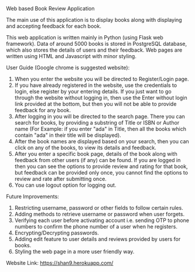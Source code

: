 Web based Book Review Application

The main use of this application is to display books along with displaying and accepting feedback for each book.

This web application is written mainly in Python (using Flask web framework). Data of around 5000 books is stored in PostgreSQL database, which also stores the details of users and their feedback. Web pages are written using HTML and Javascript with minor styling.


User Guide (Google chrome is suggested website):

1. When you enter the website you will be directed to Register/Login page.
2. If you have already registered in the website, use the credentials to login, else register by your entering details. If you just want to go through the website without logging in, then use the Enter without login link provided at the bottom, but then you will not be able to provide feedback for any book.
3. After logging in you will be directed to the search page. There you can search for books, by providing a substring of Title or ISBN or Author name (For Example: if you enter "ada" in Title, then all the books which contain "ada" in their title will be displayed).
4. After the book names are displayed based on your search, then you can click on any of the books, to view its details and feedback.
5. After you enter a specific book page, details of the book along with feedback from other users (if any) can be found. If you are logged in then you can see the options to provide review and rating for that book, but feedback can be provided only once, you cannot find the options to review and rate after submitting once.
6. You can use logout option for logging out.


Future Improvements:

1. Restricting username, password or other fields to follow certain rules.
2. Adding methods to retrieve username or password when user forgets.
3. Verifying each user before activating account i.e. sending OTP to phone numbers to confirm the phone number of a user when he registers.
4. Encrypting/Decrypting passwords.
5. Adding edit feature to user details and reviews provided by users for books.
6. Styling the web page in a more user friendly way.

Website Link: https://shan9.herokuapp.com/




